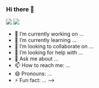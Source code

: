 ### Hi there 👋 
<!--
[![Anurag's GitHub stats](https://github-readme-stats-mu-lake.vercel.app/api?username=matheushmmarcondes&show_icons=true&theme=holi&gh-light-mode-only)](https://github.com/anuraghazra/github-readme-stats)
[![Anurag's GitHub stats](https://github-readme-stats-mu-lake.vercel.app/api?username=matheushmmarcondes&show_icons=true&theme=github_dark&gh-dark-mode-only)](https://github.com/anuraghazra/github-readme-stats)

[![Top Langs](https://github-readme-stats-mu-lake.vercel.app/api/top-langs/?username=matheushmmarcondes&theme=holi&layout=compact&&gh-light-mode-only&exclude_repo=github-readme-stats,matheushmmarcondes.github.io)](https://github.com/anuraghazra/github-readme-stats)
[![Top Langs](https://github-readme-stats-mu-lake.vercel.app/api/top-langs/?username=matheushmmarcondes&theme=github_dark&layout=compact&hg-dark-mode-only&exclude_repo=github-readme-stats,matheushmmarcondes.github.io)](https://github.com/anuraghazra/github-readme-stats)
-->
<picture>
  <source
    srcset="https://github-readme-stats-mu-lake.vercel.app/api?username=matheushmmarcondes&show_icons=true&theme=github_dark"
    media="(prefers-color-scheme: dark)"
  />
  <source
    srcset="https://github-readme-stats-mu-lake.vercel.app/api?username=matheushmmarcondes&show_icons=true&theme=vue"
    media="(prefers-color-scheme: light), (prefers-color-scheme: no-preference)"
  />
  <img src="https://github-readme-stats-mu-lake.vercel.app/api?username=matheushmmarcondes&show_icons=true" />
</picture>

<picture>
  <source
    srcset="https://github-readme-stats-mu-lake.vercel.app/api/top-langs/?username=matheushmmarcondes&theme=github_dark&layout=compact&hg-dark-mode-only&exclude_repo=github-readme-stats,matheushmmarcondes.github.io"
    media="(prefers-color-scheme: dark)"
  />
  <source
    srcset="https://github-readme-stats-mu-lake.vercel.app/api/top-langs/?username=matheushmmarcondes&theme=holi&layout=compact&&gh-light-mode-only&exclude_repo=github-readme-stats,matheushmmarcondes.github.io"
    media="(prefers-color-scheme: light), (prefers-color-scheme: no-preference)"
  />
  <img src="https://github-readme-stats-mu-lake.vercel.app/api/top-langs/?username=matheushmmarcondes&theme=holi&layout=compact&&gh-light-mode-only&exclude_repo=github-readme-stats,matheushmmarcondes.github.io" />
</picture>

- 🔭 I’m currently working on ...
- 🌱 I’m currently learning ...
- 👯 I’m looking to collaborate on ...
- 🤔 I’m looking for help with ...
- 💬 Ask me about ...
- 📫 How to reach me: ...
- 😄 Pronouns: ...
- ⚡ Fun fact: ...
-->

